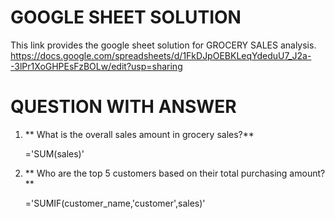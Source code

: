 # GOOGLE SHEET SOLUTION
This link provides the google sheet solution for GROCERY SALES analysis.
https://docs.google.com/spreadsheets/d/1FkDJpOEBKLeqYdeduU7_J2a--3lPr1XoGHPEsFzBOLw/edit?usp=sharing

# QUESTION WITH ANSWER
1. ** What is the overall sales amount in grocery sales?**

   ='SUM(sales)'

2. ** Who are the top 5 customers based on their total purchasing amount?**

   ='SUMIF(customer_name,'customer',sales)'
   
